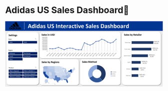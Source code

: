 # Adidas US Sales Dashboard👟

<img width="900" alt="Coding" src="https://github.com/NehamolVarkey/Adidas_Sales_Dashboard/blob/main/Adidas%20dashboard.png">
